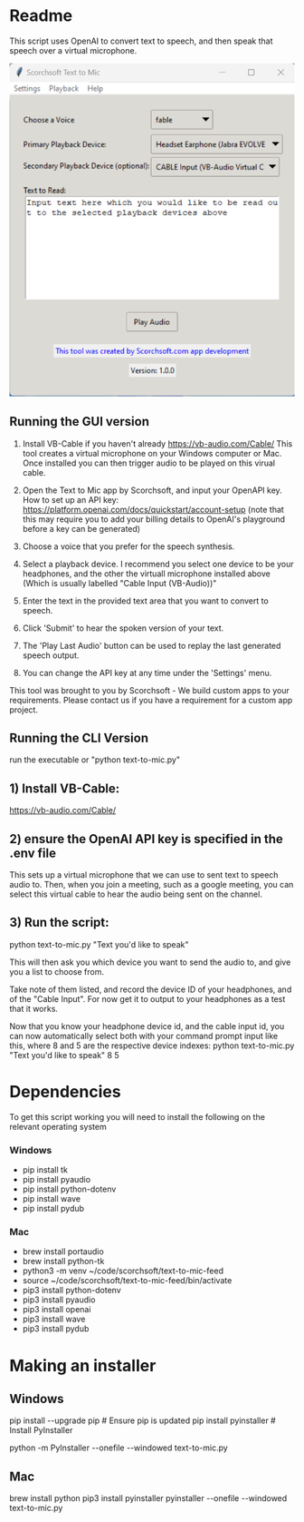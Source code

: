 # Readme

This script uses OpenAI to convert text to speech, and then speak that speech over a virtual microphone.

![Example Image 1](images/app-screenshot-v1-0-0.png)

## Running the GUI version

1. Install VB-Cable if you haven't already
https://vb-audio.com/Cable/
This tool creates a virtual microphone on your Windows computer or Mac. Once installed you can then trigger audio to be played on this virual cable.

2. Open the Text to Mic app by Scorchsoft, and input your OpenAPI key. How to set up an API key:
https://platform.openai.com/docs/quickstart/account-setup
(note that this may require you to add your billing details to OpenAI's playground before a key can be generated)

3. Choose a voice that you prefer for the speech synthesis.

4. Select a playback device. I recommend you select one device to be your headphones, and the other the virtuall microphone installed above (Which is usually labelled "Cable Input (VB-Audio))"

3. Enter the text in the provided text area that you want to convert to speech.

4. Click 'Submit' to hear the spoken version of your text.

5. The 'Play Last Audio' button can be used to replay the last generated speech output.

6. You can change the API key at any time under the 'Settings' menu.

This tool was brought to you by Scorchsoft - We build custom apps to your requirements. Please contact us if you have a requirement for a custom app project.

## Running the CLI Version

run the executable or "python text-to-mic.py"

## 1) Install VB-Cable:
https://vb-audio.com/Cable/

## 2) ensure the OpenAI API key is specified in the .env file
This sets up a virtual microphone that we can use to sent text to speech audio to. Then, when you join a meeting, such as a google meeting, you can select this virtual cable to hear the audio being sent on the channel.

## 3) Run the script:
python text-to-mic.py "Text you'd like to speak"

This will then ask you which device you want to send the audio to, and give you a list to choose from. 

Take note of them listed, and record the device ID of your headphones, and of the "Cable Input". For now get it to output to your headphones as a test that it works.

Now that you know your headphone device id, and the cable input id, you can now automatically select both with your command prompt input like this, where 8 and 5 are the respective device indexes:
python text-to-mic.py "Text you'd like to speak" 8 5






# Dependencies

To get this script working you will need to install the following on the relevant operating system

### Windows
* pip install tk
* pip install pyaudio
* pip install python-dotenv
* pip install wave
* pip install pydub


### Mac

* brew install portaudio
* brew install python-tk
* python3 -m venv ~/code/scorchsoft/text-to-mic-feed
* source ~/code/scorchsoft/text-to-mic-feed/bin/activate
* pip3 install python-dotenv
* pip3 install pyaudio
* pip3 install openai
* pip3 install wave
* pip3 install pydub

# Making an installer

## Windows

pip install --upgrade pip  # Ensure pip is updated
pip install pyinstaller   # Install PyInstaller

python -m PyInstaller --onefile --windowed text-to-mic.py

## Mac

brew install python
pip3 install pyinstaller
pyinstaller --onefile --windowed text-to-mic.py
